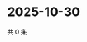 # 2025-10-30

共 0 条

<!-- BEGIN ZHIHUQUESTIONS -->
<!-- 最后更新时间 Thu Oct 30 2025 01:11:28 GMT+0800 (China Standard Time) -->

<!-- END ZHIHUQUESTIONS -->
